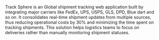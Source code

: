 Track Sphere is an Global shipment tracking web application built by integrating major carriers like FedEx, UPS, USPS, GLS, DPD, Blue dart and so on. 
It consolidates real-time shipment updates from multiple sources, thus reducing operational costs by 30% and minimizing the time spent on tracking shipments. 
This solution helps logistics teams to focus on deliveries rather than manually monitoring shipment statuses.
